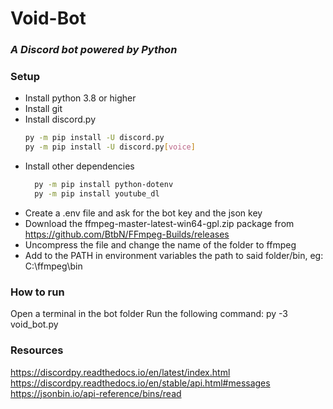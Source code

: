 # Void-Bot

### _A Discord bot powered by Python_

### Setup

- Install python 3.8 or higher
- Install git
- Install discord.py
  ```sh
  py -m pip install -U discord.py
  py -m pip install -U discord.py[voice]
  ```
- Install other dependencies
  ```sh
    py -m pip install python-dotenv
    py -m pip install youtube_dl
  ```
- Create a .env file and ask for the bot key and the json key
- Download the ffmpeg-master-latest-win64-gpl.zip package from https://github.com/BtbN/FFmpeg-Builds/releases
- Uncompress the file and change the name of the folder to ffmpeg
- Add to the PATH in environment variables the path to said folder/bin, eg:
  C:\ffmpeg\bin

### How to run

Open a terminal in the bot folder
Run the following command: py -3 void_bot.py

### Resources

https://discordpy.readthedocs.io/en/latest/index.html \
https://discordpy.readthedocs.io/en/stable/api.html#messages \
https://jsonbin.io/api-reference/bins/read
